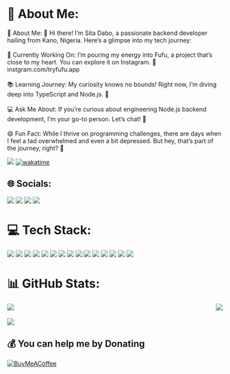 

# 💫 About Me:
💫 About Me: 👋 Hi there! I’m Sita Dabo, a passionate backend developer hailing from Kano, Nigeria. Here’s a glimpse into my tech journey:<br><br>🌟 Currently Working On: I’m pouring my energy into Fufu, a project that’s close to my heart. You can explore it on Instagram. 📸 instgram.com/tryfufu.app<br><br>📚 Learning Journey: My curiosity knows no bounds! Right now, I’m diving deep into TypeScript and Node.js. 🚀<br><br>💻 Ask Me About: If you’re curious about engineering Node.js backend development, I’m your go-to person. Let’s chat! 💬<br><br>😄 Fun Fact: While I thrive on programming challenges, there are days when I feel a tad overwhelmed and even a bit depressed. But hey, that’s part of the journey, right? 🌈

[![](https://visitcount.itsvg.in/api?id=OBad0x&icon=0&color=0)](https://visitcount.itsvg.in)
[![wakatime](https://wakatime.com/badge/user/018cbb40-ad2c-46e1-8e85-b6007b1ab786.svg)](https://wakatime.com/@018cbb40-ad2c-46e1-8e85-b6007b1ab786)
## 🌐 Socials:
<a href="https://instagram.com/OBAD0X"><img src="https://img.shields.io/badge/Instagram-%23E4405F.svg?logo=Instagram&logoColor=white"></a> <a href="https://linkedin.com/in/https://www.linkedin.com/in/sita-dabo-643555243/?lipi=urn%3Ali%3Apage%3Ad_flagship3_feed%3B1q0gvINASASmIUw0A%2F7X%2Fw%3D%3D"><img src="https://img.shields.io/badge/LinkedIn-%230077B5.svg?logo=linkedin&logoColor=white"></a> <a href="https://twitch.tv/OBAD0X"><img src="https://img.shields.io/badge/Twitch-%239146FF.svg?logo=Twitch&logoColor=white"></a> <a href="https://x.com/OBAD0X"><img src="https://img.shields.io/badge/X-black.svg?logo=X&logoColor=white"></a> 

# 💻 Tech Stack:
<img src="https://img.shields.io/badge/typescript-%23007ACC.svg?style=plastic&logo=typescript&logoColor=white"> <img src="https://img.shields.io/badge/javascript-%23323330.svg?style=plastic&logo=javascript&logoColor=%23F7DF1E"> <img src="https://img.shields.io/badge/c%23-%23239120.svg?style=plastic&logo=csharp&logoColor=white"> <img src="https://img.shields.io/badge/github%20pages-121013?style=plastic&logo=github&logoColor=white"> <img src="https://img.shields.io/badge/firebase-%23039BE5.svg?style=plastic&logo=firebase"> <img src="https://img.shields.io/badge/Render-%46E3B7.svg?style=plastic&logo=render&logoColor=white"> <img src="https://img.shields.io/badge/node.js-6DA55F?style=plastic&logo=node.js&logoColor=white"> <img src="https://img.shields.io/badge/NPM-%23CB3837.svg?style=plastic&logo=npm&logoColor=white"> <img src="https://img.shields.io/badge/express.js-%23404d59.svg?style=plastic&logo=express&logoColor=%2361DAFB"> <img src="https://img.shields.io/badge/yarn-%232C8EBB.svg?style=plastic&logo=yarn&logoColor=white"> <img src="https://img.shields.io/badge/MongoDB-%234ea94b.svg?style=plastic&logo=mongodb&logoColor=white"> <img src="https://img.shields.io/badge/Firebase-039BE5?style=plastic&logo=Firebase&logoColor=white"> <img src="https://img.shields.io/badge/Canva-%2300C4CC.svg?style=plastic&logo=Canva&logoColor=white"> <img src="https://img.shields.io/badge/Postman-FF6C37?style=plastic&logo=postman&logoColor=white"> <img src="https://img.shields.io/badge/ESLint-4B3263?style=plastic&logo=eslint&logoColor=white">




# 📊 GitHub Stats:
<div>
  <img align="left" src="https://github-readme-stats.vercel.app/api?username=OBad0x&theme=dark&hide_border=true&include_all_commits=false&count_private=false" />
   <img align="right" src="https://github-readme-stats.vercel.app/api/top-langs/?username=OBad0x&theme=dark&hide_border=true&include_all_commits=false&count_private=false&layout=compact" />
 
</div>
<br clear="both"/>
<br/>
<div>
  <img src="https://github-readme-streak-stats.herokuapp.com/?user=OBad0x&theme=dark&hide_border=true" />
</div>



## 💰 You can help me by Donating
[![BuyMeACoffee](https://img.shields.io/badge/Buy%20Me%20a%20Coffee-ffdd00?style=for-the-badge&logo=buy-me-a-coffee&logoColor=black)](https://buymeacoffee.com/https://www.buymeacoffee.com/Engnrobad) 
  
<!-- Proudly created with GPRM ( https://gprm.itsvg.in ) -->
